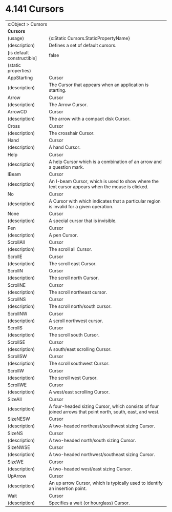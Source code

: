 <html dir="LTR" xmlns:mshelp="http://msdn.microsoft.com/mshelp" xmlns:ddue="http://ddue.schemas.microsoft.com/authoring/2003/5" xmlns:xlink="http://www.w3.org/1999/xlink" xmlns:tool="http://www.microsoft.com/tooltip">

<body>
 <input type="hidden" id="userDataCache" class="userDataStyle">
 <input type="hidden" id="hiddenScrollOffset">
 <img id="dropDownImage" style="display:none; height:0; width:0;" src="../local/drpdown.gif">
 <img id="dropDownHoverImage" style="display:none; height:0; width:0;" src="../local/drpdown_orange.gif">
 <img id="collapseImage" style="display:none; height:0; width:0;" src="../local/collapse.gif">
 <img id="expandImage" style="display:none; height:0; width:0;" src="../local/exp.gif">
 <img id="collapseAllImage" style="display:none; height:0; width:0;" src="../local/collall.gif">
 <img id="expandAllImage" style="display:none; height:0; width:0;" src="../local/expall.gif">
 <img id="copyImage" style="display:none; height:0; width:0;" src="../local/copycode.gif">
 <img id="copyHoverImage" style="display:none; height:0; width:0;" src="../local/copycodeHighlight.gif">
 <div id="header"><h1 class="heading">4.141 Cursors</h1></div>

 <div id="mainSection">
 <div id="mainBody">
 <div id="allHistory" class="saveHistory" onsave="saveAll()" onload="loadAll()"></div>
 <p xmlns:wsd="http://wsdev.schemas.microsoft.com/authoring/2008/2" xmlns:msxsl="urn:schemas-microsoft-com:xslt" xmlns:script="urn:script" xmlns:build="urn:build">
 </p>
 <div id="sectionSection0" class="section" name="collapseableSection">
 <content xmlns="http://ddue.schemas.microsoft.com/authoring/2003/5" xmlns:wsd="http://wsdev.schemas.microsoft.com/authoring/2008/2" xmlns:msxsl="urn:schemas-microsoft-com:xslt" xmlns:script="urn:script" xmlns:build="urn:build">
 </content>
 </div>
 <div id="sectionSection1" class="section" name="collapseableSection">
 <content xmlns="http://ddue.schemas.microsoft.com/authoring/2003/5" xmlns:wsd="http://wsdev.schemas.microsoft.com/authoring/2008/2" xmlns:msxsl="urn:schemas-microsoft-com:xslt" xmlns:script="urn:script" xmlns:build="urn:build">
 <table class="ProtocolAuthoredTable" xmlns="">
 <tr><td colspan="2">
<mshelp:link keywords="c0d383e4-fcdb-4546-a06b-81c262fe2a5e" tabindex="0">x:Object</mshelp:link> &gt; <mshelp:link keywords="3686a619-71a7-48ff-8ab0-2fbc6ea50c5c" tabindex="0">Cursors</mshelp:link> </td>
 </tr>
 <tr><td colspan="2">
 <b>Cursors</b> </td>
 </tr>
 <tr><td><div class="indent0">(usage)</div></td>
 <td>{x:Static Cursors.StaticPropertyName}</td>
 </tr>
 <tr><td><div class="indent0">(description)</div></td>
 <td>Defines a set of default cursors.</td>
 </tr>
 <tr><td><div class="indent0">[is default constructible]</div></td>
 <td>false</td>
 </tr>
 <tr><td><div class="indent0">(static properties)</div></td>
 <td></td>
 </tr>
 <tr><td><div class="indent2">AppStarting</div></td>
 <td><mshelp:link keywords="73380a0c-02ba-4f7c-8c93-2b06b18ba4a0" tabindex="0">Cursor</mshelp:link></td>
 </tr>
 <tr><td><div class="indent4">(description)</div></td>
 <td>The Cursor that appears when an application is starting.</td>
 </tr>
 <tr><td><div class="indent2">Arrow</div></td>
 <td><mshelp:link keywords="73380a0c-02ba-4f7c-8c93-2b06b18ba4a0" tabindex="0">Cursor</mshelp:link></td>
 </tr>
 <tr><td><div class="indent4">(description)</div></td>
 <td>The Arrow Cursor.</td>
 </tr>
 <tr><td><div class="indent2">ArrowCD</div></td>
 <td><mshelp:link keywords="73380a0c-02ba-4f7c-8c93-2b06b18ba4a0" tabindex="0">Cursor</mshelp:link></td>
 </tr>
 <tr><td><div class="indent4">(description)</div></td>
 <td>The arrow with a compact disk Cursor.</td>
 </tr>
 <tr><td><div class="indent2">Cross</div></td>
 <td><mshelp:link keywords="73380a0c-02ba-4f7c-8c93-2b06b18ba4a0" tabindex="0">Cursor</mshelp:link></td>
 </tr>
 <tr><td><div class="indent4">(description)</div></td>
 <td>The crosshair Cursor.</td>
 </tr>
 <tr><td><div class="indent2">Hand</div></td>
 <td><mshelp:link keywords="73380a0c-02ba-4f7c-8c93-2b06b18ba4a0" tabindex="0">Cursor</mshelp:link></td>
 </tr>
 <tr><td><div class="indent4">(description)</div></td>
 <td>A hand Cursor.</td>
 </tr>
 <tr><td><div class="indent2">Help</div></td>
 <td><mshelp:link keywords="73380a0c-02ba-4f7c-8c93-2b06b18ba4a0" tabindex="0">Cursor</mshelp:link></td>
 </tr>
 <tr><td><div class="indent4">(description)</div></td>
 <td>A help Cursor which is a combination of an arrow and a question mark.</td>
 </tr>
 <tr><td><div class="indent2">IBeam</div></td>
 <td><mshelp:link keywords="73380a0c-02ba-4f7c-8c93-2b06b18ba4a0" tabindex="0">Cursor</mshelp:link></td>
 </tr>
 <tr><td><div class="indent4">(description)</div></td>
 <td>An I-beam Cursor, which is used to show where the text cursor appears when the mouse is clicked.</td>
 </tr>
 <tr><td><div class="indent2">No</div></td>
 <td><mshelp:link keywords="73380a0c-02ba-4f7c-8c93-2b06b18ba4a0" tabindex="0">Cursor</mshelp:link></td>
 </tr>
 <tr><td><div class="indent4">(description)</div></td>
 <td>A Cursor with which indicates that a particular region is invalid for a given operation.</td>
 </tr>
 <tr><td><div class="indent2">None</div></td>
 <td><mshelp:link keywords="73380a0c-02ba-4f7c-8c93-2b06b18ba4a0" tabindex="0">Cursor</mshelp:link></td>
 </tr>
 <tr><td><div class="indent4">(description)</div></td>
 <td>A special cursor that is invisible.</td>
 </tr>
 <tr><td><div class="indent2">Pen</div></td>
 <td><mshelp:link keywords="73380a0c-02ba-4f7c-8c93-2b06b18ba4a0" tabindex="0">Cursor</mshelp:link></td>
 </tr>
 <tr><td><div class="indent4">(description)</div></td>
 <td>A pen Cursor.</td>
 </tr>
 <tr><td><div class="indent2">ScrollAll</div></td>
 <td><mshelp:link keywords="73380a0c-02ba-4f7c-8c93-2b06b18ba4a0" tabindex="0">Cursor</mshelp:link></td>
 </tr>
 <tr><td><div class="indent4">(description)</div></td>
 <td>The scroll all Cursor.</td>
 </tr>
 <tr><td><div class="indent2">ScrollE</div></td>
 <td><mshelp:link keywords="73380a0c-02ba-4f7c-8c93-2b06b18ba4a0" tabindex="0">Cursor</mshelp:link></td>
 </tr>
 <tr><td><div class="indent4">(description)</div></td>
 <td>The scroll east Cursor.</td>
 </tr>
 <tr><td><div class="indent2">ScrollN</div></td>
 <td><mshelp:link keywords="73380a0c-02ba-4f7c-8c93-2b06b18ba4a0" tabindex="0">Cursor</mshelp:link></td>
 </tr>
 <tr><td><div class="indent4">(description)</div></td>
 <td>The scroll north Cursor.</td>
 </tr>
 <tr><td><div class="indent2">ScrollNE</div></td>
 <td><mshelp:link keywords="73380a0c-02ba-4f7c-8c93-2b06b18ba4a0" tabindex="0">Cursor</mshelp:link></td>
 </tr>
 <tr><td><div class="indent4">(description)</div></td>
 <td>The scroll northeast cursor.</td>
 </tr>
 <tr><td><div class="indent2">ScrollNS</div></td>
 <td><mshelp:link keywords="73380a0c-02ba-4f7c-8c93-2b06b18ba4a0" tabindex="0">Cursor</mshelp:link></td>
 </tr>
 <tr><td><div class="indent4">(description)</div></td>
 <td>The scroll north/south cursor.</td>
 </tr>
 <tr><td><div class="indent2">ScrollNW</div></td>
 <td><mshelp:link keywords="73380a0c-02ba-4f7c-8c93-2b06b18ba4a0" tabindex="0">Cursor</mshelp:link></td>
 </tr>
 <tr><td><div class="indent4">(description)</div></td>
 <td>A scroll northwest cursor.</td>
 </tr>
 <tr><td><div class="indent2">ScrollS</div></td>
 <td><mshelp:link keywords="73380a0c-02ba-4f7c-8c93-2b06b18ba4a0" tabindex="0">Cursor</mshelp:link></td>
 </tr>
 <tr><td><div class="indent4">(description)</div></td>
 <td>The scroll south Cursor.</td>
 </tr>
 <tr><td><div class="indent2">ScrollSE</div></td>
 <td><mshelp:link keywords="73380a0c-02ba-4f7c-8c93-2b06b18ba4a0" tabindex="0">Cursor</mshelp:link></td>
 </tr>
 <tr><td><div class="indent4">(description)</div></td>
 <td>A south/east scrolling Cursor.</td>
 </tr>
 <tr><td><div class="indent2">ScrollSW</div></td>
 <td><mshelp:link keywords="73380a0c-02ba-4f7c-8c93-2b06b18ba4a0" tabindex="0">Cursor</mshelp:link></td>
 </tr>
 <tr><td><div class="indent4">(description)</div></td>
 <td>The scroll southwest Cursor.</td>
 </tr>
 <tr><td><div class="indent2">ScrollW</div></td>
 <td><mshelp:link keywords="73380a0c-02ba-4f7c-8c93-2b06b18ba4a0" tabindex="0">Cursor</mshelp:link></td>
 </tr>
 <tr><td><div class="indent4">(description)</div></td>
 <td>The scroll west Cursor.</td>
 </tr>
 <tr><td><div class="indent2">ScrollWE</div></td>
 <td><mshelp:link keywords="73380a0c-02ba-4f7c-8c93-2b06b18ba4a0" tabindex="0">Cursor</mshelp:link></td>
 </tr>
 <tr><td><div class="indent4">(description)</div></td>
 <td>A west/east scrolling Cursor.</td>
 </tr>
 <tr><td><div class="indent2">SizeAll</div></td>
 <td><mshelp:link keywords="73380a0c-02ba-4f7c-8c93-2b06b18ba4a0" tabindex="0">Cursor</mshelp:link></td>
 </tr>
 <tr><td><div class="indent4">(description)</div></td>
 <td>A four-headed sizing Cursor, which consists of four joined arrows that point north, south, east, and west.</td>
 </tr>
 <tr><td><div class="indent2">SizeNESW</div></td>
 <td><mshelp:link keywords="73380a0c-02ba-4f7c-8c93-2b06b18ba4a0" tabindex="0">Cursor</mshelp:link></td>
 </tr>
 <tr><td><div class="indent4">(description)</div></td>
 <td>A two-headed northeast/southwest sizing Cursor.</td>
 </tr>
 <tr><td><div class="indent2">SizeNS</div></td>
 <td><mshelp:link keywords="73380a0c-02ba-4f7c-8c93-2b06b18ba4a0" tabindex="0">Cursor</mshelp:link></td>
 </tr>
 <tr><td><div class="indent4">(description)</div></td>
 <td>A two-headed north/south sizing Cursor.</td>
 </tr>
 <tr><td><div class="indent2">SizeNWSE</div></td>
 <td><mshelp:link keywords="73380a0c-02ba-4f7c-8c93-2b06b18ba4a0" tabindex="0">Cursor</mshelp:link></td>
 </tr>
 <tr><td><div class="indent4">(description)</div></td>
 <td>A two-headed northwest/southeast sizing Cursor.</td>
 </tr>
 <tr><td><div class="indent2">SizeWE</div></td>
 <td><mshelp:link keywords="73380a0c-02ba-4f7c-8c93-2b06b18ba4a0" tabindex="0">Cursor</mshelp:link></td>
 </tr>
 <tr><td><div class="indent4">(description)</div></td>
 <td>A two-headed west/east sizing Cursor.</td>
 </tr>
 <tr><td><div class="indent2">UpArrow</div></td>
 <td><mshelp:link keywords="73380a0c-02ba-4f7c-8c93-2b06b18ba4a0" tabindex="0">Cursor</mshelp:link></td>
 </tr>
 <tr><td><div class="indent4">(description)</div></td>
 <td>An up arrow Cursor, which is typically used to identify an insertion point.</td>
 </tr>
 <tr><td><div class="indent2">Wait</div></td>
 <td><mshelp:link keywords="73380a0c-02ba-4f7c-8c93-2b06b18ba4a0" tabindex="0">Cursor</mshelp:link></td>
 </tr>
 <tr><td><div class="indent4">(description)</div></td>
 <td>Specifies a wait (or hourglass) Cursor.</td>
 </tr>
</table>
 </content>
 </div>
 <!--[if gte IE 5]>
 <tool:tip element="languageFilterToolTip" avoidmouse="false"/>
 <![endif]-->
 </div>
 <a name="feedback"></a><span></span>
 </div>
</body></html>
